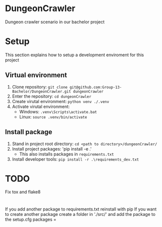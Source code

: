 # DungeonCrawler
Dungeon crawler scenario in our bachelor project

# Setup
This section explains how to setup a development enviroment for this project

## Virtual environment
1. Clone repository: `git clone git@github.com:Group-13-Bachelor/DungeonCrawler.git dungeonCrawler`
2. Enter the repository: `cd dungeonCrawler`
3. Create virutal environment: `python venv ./.venv`
4. Activate virutal environment:
    - Windows: `.venv\Scripts\activate.bat`
    - Linux: `source .venv/bin/activate`

## Install package
1. Stand in project root directory: `cd <path to directory>/dungeonCrawler/`
2. Install project packages: 'pip install -e .'
    - This also installs packages in `requirements.txt`
3. Install developer tools: `pip install -r .\requirements_dev.txt`

# TODO
Fix tox and flake8

# 

If you add another package to requirements.txt reinstall with pip
If you want to create another package create a folder in './src/' and add the package to the setup.cfg packages = 